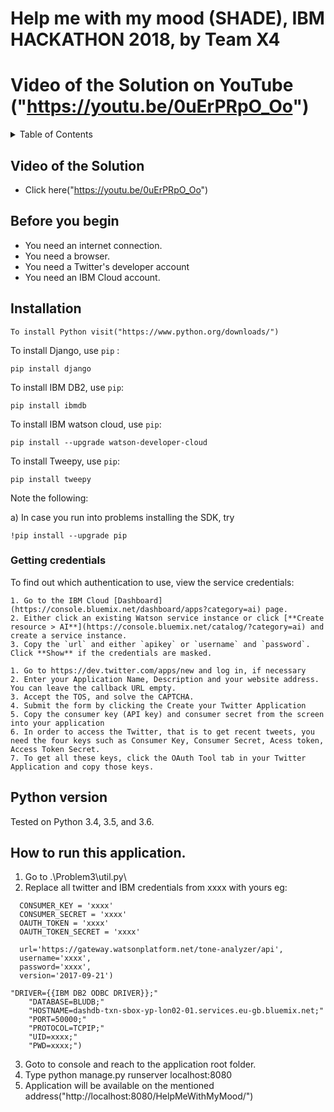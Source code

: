 # Help me with my mood (SHADE), IBM HACKATHON 2018, by Team X4 
# Video of the Solution on YouTube ("https://youtu.be/0uErPRpO_Oo")
<details>
  <summary>Table of Contents</summary>

  * [Video of the solution]
  * [Before you begin]
  * [Installation]
  * [Authentication]
    * [Getting credentials]
  * [Python version]
  * [How to run this application]

</details>

## Video of the Solution
* Click here("https://youtu.be/0uErPRpO_Oo")

## Before you begin
* You need an internet connection.
* You need a browser.
* You need a Twitter's developer account
* You need an IBM Cloud account.

## Installation
```Windows
To install Python visit("https://www.python.org/downloads/")

```
To install Django, use `pip` :
```windows
pip install django
```

To install IBM DB2, use `pip`:
```windows
pip install ibmdb
```

To install IBM watson cloud, use `pip`:
```windows
pip install --upgrade watson-developer-cloud
```

To install Tweepy, use `pip`:
```windows
pip install tweepy
```

Note the following:

a) In case you run into problems installing the SDK, try
```
!pip install --upgrade pip
```


### Getting credentials
To find out which authentication to use, view the service credentials:
```IBMWatson
1. Go to the IBM Cloud [Dashboard](https://console.bluemix.net/dashboard/apps?category=ai) page.
2. Either click an existing Watson service instance or click [**Create resource > AI**](https://console.bluemix.net/catalog/?category=ai) and create a service instance.
3. Copy the `url` and either `apikey` or `username` and `password`. Click **Show** if the credentials are masked.
```
```Twitter
1. Go to https://dev.twitter.com/apps/new and log in, if necessary
2. Enter your Application Name, Description and your website address. You can leave the callback URL empty.
3. Accept the TOS, and solve the CAPTCHA.
4. Submit the form by clicking the Create your Twitter Application
5. Copy the consumer key (API key) and consumer secret from the screen into your application
6. In order to access the Twitter, that is to get recent tweets, you need the four keys such as Consumer Key, Consumer Secret, Acess token, Access Token Secret.
7. To get all these keys, click the OAuth Tool tab in your Twitter Application and copy those keys.
```

## Python version

Tested on Python 3.4, 3.5, and 3.6.

## How to run this application.
1. Go to .\Problem3\util.py\
2. Replace all twitter and IBM credentials from xxxx with yours
eg:
```Twitter
  CONSUMER_KEY = 'xxxx'
  CONSUMER_SECRET = 'xxxx'
  OAUTH_TOKEN = 'xxxx'
  OAUTH_TOKEN_SECRET = 'xxxx'
```

```IBMWatson
  url='https://gateway.watsonplatform.net/tone-analyzer/api',
  username='xxxx',
  password='xxxx',
  version='2017-09-21')
```

```IBMDB2
"DRIVER={{IBM DB2 ODBC DRIVER}};"
    "DATABASE=BLUDB;"
    "HOSTNAME=dashdb-txn-sbox-yp-lon02-01.services.eu-gb.bluemix.net;"  
    "PORT=50000;"
    "PROTOCOL=TCPIP;"
    "UID=xxxx;"
    "PWD=xxxx;")
```

3. Goto to console and reach to the application root folder.
4. Type python manage.py runserver localhost:8080
5. Application will be available on the mentioned address("http://localhost:8080/HelpMeWithMyMood/")
